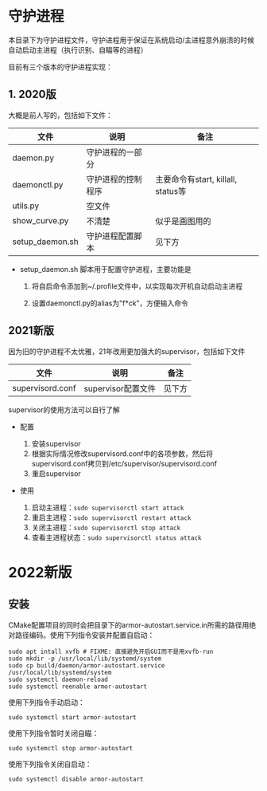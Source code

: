 # 守护进程

本目录下为守护进程文件，守护进程用于保证在系统启动/主进程意外崩溃的时候自动启动主进程（执行识别、自瞄等的进程）

目前有三个版本的守护进程实现：

## 1. 2020版

大概是前人写的，包括如下文件：

| 文件            | 说明               | 备注                               |
|-----------------|------------------|------------------------------------|
| daemon.py       | 守护进程的一部分   |                                    |
| daemonctl.py    | 守护进程的控制程序 | 主要命令有start, killall, status等 |
| utils.py        | 空文件             |                                    |
| show_curve.py   | 不清楚             | 似乎是画图用的                     |
| setup_daemon.sh | 守护进程配置脚本   | 见下方                             |

- setup_daemon.sh 脚本用于配置守护进程，主要功能是

    1. 将自启命令添加到~/.profile文件中，以实现每次开机自动启动主进程

    2. 设置daemonctl.py的alias为"f*ck"，方便输入命令

## 2021新版

因为旧的守护进程不太优雅，21年改用更加强大的supervisor，包括如下文件

| 文件             | 说明               | 备注   |
|------------------|------------------|------|
| supervisord.conf | supervisor配置文件 | 见下方 |

supervisor的使用方法可以自行了解

- 配置

    1. 安装supervisor
    2. 根据实际情况修改supervisord.conf中的各项参数，然后将supervisord.conf拷贝到/etc/supervisor/supervisord.conf
    4. 重启supervisor

- 使用

    1. 启动主进程：`sudo supervisorctl start attack`
    2. 重启主进程：`sudo supervisorctl restart attack`
    3. 关闭主进程：`sudo supervisorctl stop attack`
    4. 查看主进程状态：`sudo supervisorctl status attack`

# 2022新版

## 安装

CMake配置项目的同时会把目录下的armor-autostart.service.in所需的路径用绝对路径编码。使用下列指令安装并配置自启动：

```shell
sudo apt intall xvfb # FIXME: 直接避免开启GUI而不是用xvfb-run
sudo mkdir -p /usr/local/lib/systemd/system
sudo cp build/daemon/armor-autostart.service /usr/local/lib/systemd/system
sudo systemctl daemon-reload
sudo systemctl reenable armor-autostart
```

使用下列指令手动启动：

```shell
sudo systemctl start armor-autostart
```

使用下列指令暂时关闭自瞄：

```shell
sudo systemctl stop armor-autostart
```

使用下列指令关闭自启动：

```shell
sudo systemctl disable armor-autostart
```
